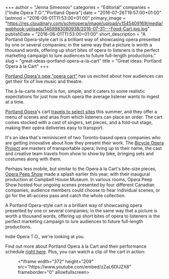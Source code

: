 +++
author = "Jenna Simeonov"
categories = "Editorial"
companies = ["Indie Opera T.O.","Portland Opera"]
date = "2016-07-26T19:57:00+01:00"
lastmod = "2016-08-01T11:53:00+01:00"
primary_image = "https://res.cloudinary.com/schmopera/image/upload/v1545409169/media/webhook-uploads/1469983080938/2016-07-31---Food-Cart.jpg.jpg"
publishDate = "2016-08-01T11:53:00+01:00"
short_description = "A Portland Opera-style cart is a brilliant way of showcasing opera presented by one or several companies; in the same way that a picture is worth a thousand words, offering up short bites of opera to listeners is the perfect marketing campaign to lure audiences to future full-length productions."
slug = "great-ideas-portland-opera-a-la-cart"
title = "Great ideas: Portland Opera à la Cart"
+++

[Portland Opera's new "opera cart"](http://www.oregonlive.com/art/index.ssf/2016/07/portland_opera_cart.html) has us excited about how audiences can get their fix of live music and theatre.

The à-la-carte method is fun, simple, and it caters to some realistic expectations for just how much opera the average listener wants to ingest at a time.

[Portland Opera](/scene/companies/portland-opera/)'s cart [travels to select sites](http://www.portlandopera.org/alacart/) this summer, and they offer a menu of scenes and arias from which listeners can place an order. The cart comes stocked with a cast of singers, set pieces, and a fold-out stage, making their opera deliveries easy to transport.

It's an idea that's reminiscent of two Toronto-based opera companies who are getting innovative about how they present their work. The [Bicycle Opera Project](/on-the-road-the-bicycle-opera-project/) are masters of transportable opera; living up to their name, the cast and creative team travels from show to show by bike, bringing sets and costumes along with them. 

Perhaps less mobile, but similar to the Opera à la Cart's bite-size pieces, [Opera Peep Show](/opera-for-voyeurs-opera-peep-show/) made a splash earlier this year, with their inaugural production at Campbell House Museum. In various rooms, Opera Peep Show hosted four ongoing scenes presented by four different Canadian companies; audience members could choose to hear individual scenes, or go for the all-access pass and catch the whole collection.

A Portland Opera-style cart is a brilliant way of showcasing opera presented by one or several companies; in the same way that a picture is worth a thousand words, offering up short bites of opera to listeners is the perfect marketing campaign to lure audiences to future full-length productions.

Indie Opera T.O., we're looking at you.

Find out more about Portland Opera à la Cart and their performance schedule [right here](http://www.portlandopera.org/alacart/). Plus, you can watch a clip of the cart in action:

<figure data-type="video">
<*iframe width="372" height="209" src="https://www.youtube.com/embed/zZaL6DlJZX8" frameborder="0" allowfullscreen></iframe>
</figure>
